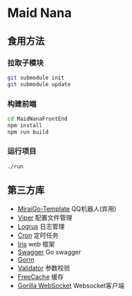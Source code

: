 # Maid Nana
## 食用方法

### 拉取子模块
```bash
git submodule init
git submodule update
```

### 构建前端
```bash
cd MaidNanaFrontEnd
npm install
npm run build
```

### 运行项目
```bash
./run
```

## 第三方库
- [MiraiGo-Template](https://github.com/Logiase/MiraiGo-Template) QQ机器人(弃用)
- [Viper](https://github.com/spf13/viper) 配置文件管理
- [Logrus](https://github.com/sirupsen/logrus) 日志管理
- [Cron](https://github.com/robfig/cron) 定时任务
- [Iris](https://github.com/kataras/iris) web 框架
- [Swagger](https://github.com/iris-contrib/swagger) Go swagger
- [Gorm](https://gorm.io/docs/)
- [Validator](https://github.com/go-playground/validator) 参数校验
- [FreeCache](https://github.com/coocood/freecache) 缓存
- [Gorilla WebSocket](https://github.com/gorilla/websocket) Websocket客户端